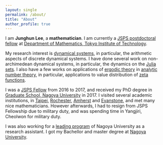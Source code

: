 ```yaml
---
layout: single
permalink: /about/
title: "About"
author_profile: true
---
```


I am **Junghun Lee**, a **mathematician**.
I am currently a [JSPS postdoctoral fellow](https://www.jsps.go.jp/english/e-fellow/postdoctoral.html) at [Department of Mathematics, Tokyo Institute of Technology](https://educ.titech.ac.jp/math/eng/).

My research interest is [dynamical systems](https://en.wikipedia.org/wiki/Dynamical_system), in particular, the arithmetic aspects of discrete dynamical systems.
I have done several work on non-archimedean dynamical systems, in particular, the dynamics on the [Julia sets](https://en.wikipedia.org/wiki/Julia_set).
I also have a few works on applications of [ergodic theory](https://en.wikipedia.org/wiki/Ergodic_theory) in [analytic number theory](https://en.wikipedia.org/wiki/Analytic_number_theory), in particular, applications to value distribution of [zeta functions](https://en.wikipedia.org/wiki/Riemann_zeta_function).

I was a [JSPS Fellow](https://www.jsps.go.jp/j-pd/pd_sin.html) from 2016 to 2017, and received my PhD degree in [Graduate School, Nagoya University](http://www.math.nagoya-u.ac.jp) in 2017.
I visited several academic institutions, in [Taipei](https://www.math.sinica.edu.tw/www/default_e.jsp), [Rochester](https://www.sas.rochester.edu/mth/), [Amherst](https://www.amherst.edu/academiclife/departments/mathematics-statistics/) and [Evanstone](https://www.math.northwestern.edu), and met many nice mathematicians.
However afterwards, I had to resign from JSPS Fellowship due to military duty, and was spending time in Yangjiri, Cheolwon for military duty.

I was also working for a [leading program](http://www.phdpro.leading.nagoya-u.ac.jp/eng/index.html) of Nagoya University as a research assistant.
I got my Bachellor and master degree at [Nagoya University](http://www.math.nagoya-u.ac.jp).